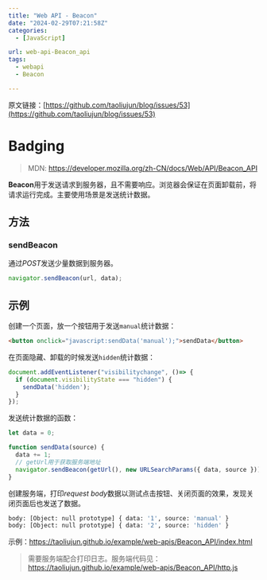 ```yaml
---
title: "Web API - Beacon"
date: "2024-02-29T07:21:58Z"
categories:
  - [JavaScript]

url: web-api-Beacon_api
tags:
  - webapi
  - Beacon

---
```



原文链接：[https://github.com/taoliujun/blog/issues/53](https://github.com/taoliujun/blog/issues/53)

<!--hexo
---
url: web-api-Beacon_api
tags:
  - webapi
  - Beacon
---
-->

# Badging

> MDN: https://developer.mozilla.org/zh-CN/docs/Web/API/Beacon_API

**Beacon**用于发送请求到服务器，且不需要响应。浏览器会保证在页面卸载前，将请求运行完成。主要使用场景是发送统计数据。

## 方法

### sendBeacon

通过*POST*发送少量数据到服务器。

```javascript
navigator.sendBeacon(url, data);
```

## 示例

创建一个页面，放一个按钮用于发送`manual`统计数据：

```html
<button onclick="javascript:sendData('manual');">sendData</button>
```

在页面隐藏、卸载的时候发送`hidden`统计数据：

```javascript
document.addEventListener("visibilitychange", ()=> {
  if (document.visibilityState === "hidden") {
    sendData('hidden');
  }
});
```

发送统计数据的函数：

```javascript
let data = 0;

function sendData(source) {
  data += 1;
  // getUrl用于获取服务端地址
  navigator.sendBeacon(getUrl(), new URLSearchParams({ data, source }));
}
```

创建服务端，打印*request body*数据以测试点击按钮、关闭页面的效果，发现关闭页面后也发送了数据。

```bash
body: [Object: null prototype] { data: '1', source: 'manual' }
body: [Object: null prototype] { data: '2', source: 'hidden' }
```


示例：https://taoliujun.github.io/example/web-apis/Beacon_API/index.html

> 需要服务端配合打印日志。服务端代码见：https://taoliujun.github.io/example/web-apis/Beacon_API/http.js



